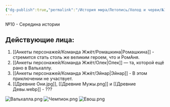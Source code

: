 ```yaml
---
{"dg-publish":true,"permalink":"/История мира/Летопись/Холод и черви/№10 - Середина истории/","noteIcon":"","created":"2025-07-24T17:10:50.867+03:00","updated":"2025-08-03T15:38:03.603+03:00"}
---
```


№10 - Середина истории
## Действующие лица:
1. [[Анкеты персонажей/Команда Жжёт/Ромашкина\|Ромашкина]] - стремится стать столь же великим героем, что и РомАня. 
2. [[Анкеты персонажей/Команда Жжёт/Олек\|Олек]] — та, которой ещё рано в Вальхаллу.
3. [[Анкеты персонажей/Команда Жжёт/Эйнар\|Эйнар]] - В этом приключении не участвует.
4. [[Древние Они.jpg]], [[Древние Мужы.png]] и [[Древние Девы.webp]] - ???

![Вальхалла.png](/img/user/system/img/%D0%93%D0%B5%D0%BE%D0%B3%D1%80%D0%B0%D1%84%D0%B8%D1%8F/%D0%A1%D0%B5%D0%B2%D0%B5%D1%80%D0%BD%D1%8B%D0%B5%20%D0%B7%D0%B5%D0%BC%D0%BB%D0%B8/%D0%92%D0%B0%D0%BB%D1%8C%D1%85%D0%B0%D0%BB%D0%BB%D0%B0.png)
![Чемпион.png](/img/user/system/img/%D0%9C%D0%BE%D0%BD%D1%81%D1%82%D1%80%D1%8B/%D0%A1%D0%B5%D0%B2%D0%B5%D1%80/%D0%A7%D0%B5%D0%BC%D0%BF%D0%B8%D0%BE%D0%BD.png)
![Евош.png](/img/user/system/img/%D0%9C%D0%BE%D0%BD%D1%81%D1%82%D1%80%D1%8B/%D0%A1%D0%B5%D0%B2%D0%B5%D1%80/%D0%95%D0%B2%D0%BE%D1%88.png)


